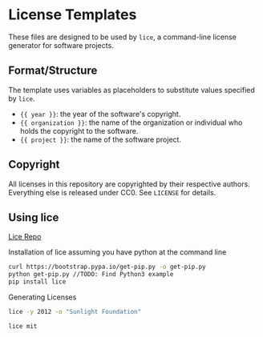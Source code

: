 # License Templates

These files are designed to be used by `lice`, a command-line license generator
for software projects. 

## Format/Structure

The template uses variables as placeholders to substitute values specified by
`lice`.

* `{{ year }}`: the year of the software's copyright.
* `{{ organization }}`: the name of the organization or individual who holds
the copyright to the software.
* `{{ project }}`: the name of the software project.

## Copyright

All licenses in this repository are copyrighted by their respective authors.
Everything else is released under CC0. See `LICENSE` for details.


## Using lice

[Lice Repo](https://github.com/licenses/lice)

Installation of lice assuming you have python at the command line

```bash
curl https://bootstrap.pypa.io/get-pip.py -o get-pip.py
python get-pip.py //TODO: Find Python3 example
pip install lice
```

Generating Licenses

```bash
lice -y 2012 -o "Sunlight Foundation"

lice mit


```


